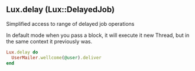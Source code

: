 ## Lux.delay (Lux::DelayedJob)

Simplified access to range of delayed job operations

In default mode when you pass a block, it will execute it new Thread, but in the same context it previously was.

```ruby
Lux.delay do
  UserMailer.wellcome(@user).deliver
end
```